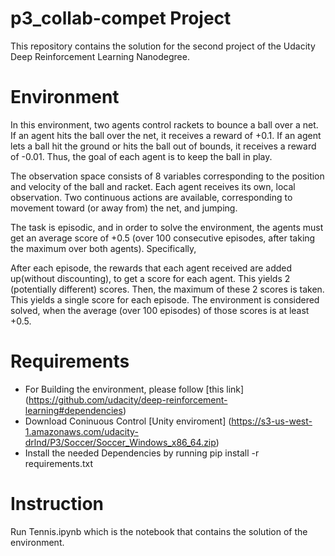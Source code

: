 # p3_collab-compet Project
This repository contains the solution for the second project of the Udacity Deep Reinforcement Learning Nanodegree.

# Environment
In this environment, two agents control rackets to bounce a ball over a net. If an agent hits the ball over the net, it receives a reward of +0.1. If an agent lets a ball hit the ground or hits the ball out of bounds, it receives a reward of -0.01. Thus, the goal of each agent is to keep the ball in play.

The observation space consists of 8 variables corresponding to the position and velocity of the ball and racket. Each agent receives its own, local observation. Two continuous actions are available, corresponding to movement toward (or away from) the net, and jumping.

The task is episodic, and in order to solve the environment, the agents must get an average score of +0.5 (over 100 consecutive episodes, after taking the maximum over both agents). Specifically,

After each episode, the rewards that each agent received are added up(without discounting), to get a score for each agent. This yields 2 (potentially different) scores. Then, the maximum of these 2 scores is taken.
This yields a single score for each episode.
The environment is considered solved, when the average (over 100 episodes) of those scores is at least +0.5.

# Requirements
* For Building the environment, please follow [this link] (https://github.com/udacity/deep-reinforcement-learning#dependencies)
* Download Coninuous Control [Unity enviroment] (https://s3-us-west-1.amazonaws.com/udacity-drlnd/P3/Soccer/Soccer_Windows_x86_64.zip)
* Install the needed Dependencies by running pip install -r requirements.txt

# Instruction

Run Tennis.ipynb which is the notebook that contains the solution of the environment.


